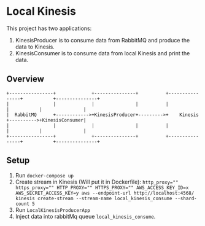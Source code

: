 # Local Kinesis

This project has two applications:

1. KinesisProducer is to consume data from RabbitMQ and produce the data to Kinesis.
2. KinesisConsumer is to consume data from local Kinesis and print the data.

## Overview


```
+----------------+             +---------------+          +----------------+           +---------------+
|                |             |               |          |                |           |               |
|  RabbitMQ      +------------>+KinesisProducer+--------->+    Kinesis     +---------->+KinesisConsumer|
|                |             |               |          |                |           |               |
+----------------+             +---------------+          +----------------+           +---------------+
```

## Setup

1. Run `docker-compose up`
2. Create stream in Kinesis (Will put it in Dockerfile): `http_proxy="" https_proxy="" HTTP_PROXY="" HTTPS_PROXY="" AWS_ACCESS_KEY_ID=x AWS_SECRET_ACCESS_KEY=y aws --endpoint-url http://localhost:4568/ kinesis create-stream --stream-name local_kinesis_consume --shard-count 5`
3. Run `LocalKinesisProducerApp`
4. Inject data into rabbitMq queue `local_kinesis_consume`.

